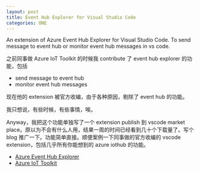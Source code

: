 ```yaml
---
layout: post
title: Event Hub Explorer for Visual Studio Code
categories: ONE
---
```


An extension of Azure Event Hub Explorer for Visual Studio Code.
To send message to event hub or monitor event hub messages in vs code.
<!--excerpt-->

之前同事做 Azure IoT Toolkit 的时候我 contribute 了 event hub explorer 的功能，包括

- send message to event hub
- monitor event hub messages

现在他的 extension 被官方收编，由于各种原因，剔除了 event hub 的功能。

我只想说，有些时候，有些事情，唉。

Anyway，我把这个功能单独写了一个 extension publish 到 vscode market place。原以为不会有什么人用，结果一周的时间已经看到几十个下载量了。写个 blog 推广一下。功能简单直接。顺便案例一下同事做的官方收编的 vscode extension，包括几乎所有你能想到的 azure iothub 的功能。

- [Azure Event Hub Explorer](https://marketplace.visualstudio.com/items?itemName=Summer.azure-event-hub-explorer)
 - [Azure IoT Toolkit](https://marketplace.visualstudio.com/items?itemName=vsciot-vscode.azure-iot-toolkit)
